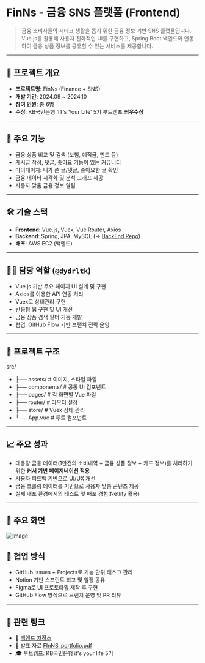 # FinNs - 금융 SNS 플랫폼 (Frontend)

> 금융 소비자들의 재테크 생활을 돕기 위한 금융 정보 기반 SNS 플랫폼입니다.  
> Vue.js를 활용해 사용자 친화적인 UI를 구현하고, Spring Boot 백엔드와 연동하여 금융 상품 정보를 공유할 수 있는 서비스를 제공합니다.

---

## 🧾 프로젝트 개요

- **프로젝트명**: FinNs (Finance + SNS)
- **개발 기간**: 2024.09 ~ 2024.10
- **참여 인원**: 총 6명 
- **수상**: KB국민은행 ‘IT’s Your Life’ 5기 부트캠프 **최우수상**

---

## 📌 주요 기능

- 금융 상품 비교 및 검색 (보험, 예적금, 펀드 등)
- 게시글 작성, 댓글, 좋아요 기능이 있는 커뮤니티
- 마이페이지: 내가 쓴 글/댓글, 좋아요한 글 확인
- 금융 데이터 시각화 및 분석 그래프 제공
- 사용자 맞춤 금융 정보 알림

---

## 🛠 기술 스택

- **Frontend**: Vue.js, Vuex, Vue Router, Axios
- **Backend**: Spring, JPA, MySQL (→ [BackEnd Repo](https://github.com/dydrltk1379/KB_project_Back))
- **배포**: AWS EC2 (백엔드)

---

## 👨‍💻 담당 역할 (`@dydrltk`)

- Vue.js 기반 주요 페이지 UI 설계 및 구현
- Axios를 이용한 API 연동 처리
- Vuex로 상태관리 구현
- 반응형 웹 구현 및 UI 개선
- 금융 상품 검색 필터 기능 개발
- 협업: GitHub Flow 기반 브랜치 전략 운영

---

## 📁 프로젝트 구조

src/
- ├── assets/ # 이미지, 스타일 파일
- ├── components/ # 공통 UI 컴포넌트
- ├── pages/ # 각 화면별 Vue 파일
- ├── router/ # 라우터 설정
- ├── store/ # Vuex 상태 관리
- └── App.vue # 루트 컴포넌트

---

## 📈 주요 성과

- 대용량 금융 데이터(1만건의 소비내역 + 금융 상품 정보 + 카드 정보)를 처리하기 위한 **커서 기반 페이지네이션 적용**
- 사용자 피드백 기반으로 UI/UX 개선
- 금융 크롤링 데이터를 기반으로 사용자 맞춤 콘텐츠 제공
- 실제 배포 환경에서의 테스트 및 배포 경험(Netlify 활용)

---

## 📸 주요 화면

![Image](https://github.com/user-attachments/assets/6e922fdd-3bab-49db-b5c1-e7043ea6d09a)

## 💬 협업 방식

- GitHub Issues + Projects로 기능 단위 태스크 관리
- Notion 기반 스프린트 회고 및 일정 공유
- Figma로 UI 프로토타입 제작 후 구현
- GitHub Flow 방식으로 브랜치 운영 및 PR 리뷰

---

## 📎 관련 링크

- 🔗 [백엔드 저장소](https://github.com/KB-FInNS/FInNS-BackEnd)
- 📑 발표 자료 [FInNS_portfolio.pdf](https://github.com/user-attachments/files/21430052/FInNS_portfolio.pdf)
- 🎓 부트캠프: KB국민은행 it's your life 5기
